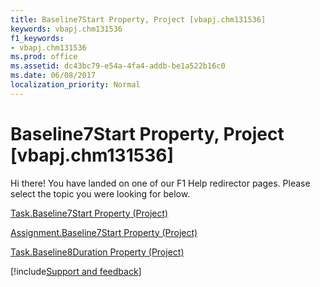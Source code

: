 ```yaml
---
title: Baseline7Start Property, Project [vbapj.chm131536]
keywords: vbapj.chm131536
f1_keywords:
- vbapj.chm131536
ms.prod: office
ms.assetid: dc43bc79-e54a-4fa4-addb-be1a522b16c0
ms.date: 06/08/2017
localization_priority: Normal
---
```



# Baseline7Start Property, Project [vbapj.chm131536]

Hi there! You have landed on one of our F1 Help redirector pages. Please select the topic you were looking for below.

[Task.Baseline7Start Property (Project)](http://msdn.microsoft.com/library/37d19d4c-089e-61a8-daa7-728dd3a6079c%28Office.15%29.aspx)

[Assignment.Baseline7Start Property (Project)](http://msdn.microsoft.com/library/82062a92-b922-0f71-f145-bac9161cdcd4%28Office.15%29.aspx)

[Task.Baseline8Duration Property (Project)](http://msdn.microsoft.com/library/e48e8617-01dd-1a61-390b-fbe1760df533%28Office.15%29.aspx)

[!include[Support and feedback](~/includes/feedback-boilerplate.md)]